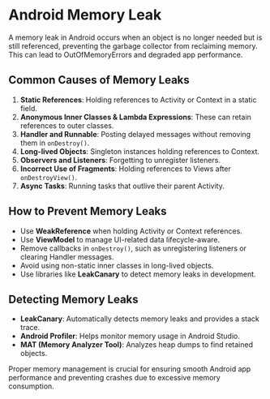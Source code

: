 
 # Android Memory Leak
 
 A memory leak in Android occurs when an object is no longer needed but is still referenced, preventing the garbage collector from reclaiming memory. This can lead to OutOfMemoryErrors and degraded app performance.
 
 ## Common Causes of Memory Leaks
 1. **Static References**: Holding references to Activity or Context in a static field.
 2. **Anonymous Inner Classes & Lambda Expressions**: These can retain references to outer classes.
 3. **Handler and Runnable**: Posting delayed messages without removing them in `onDestroy()`.
 4. **Long-lived Objects**: Singleton instances holding references to Context.
 5. **Observers and Listeners**: Forgetting to unregister listeners.
 6. **Incorrect Use of Fragments**: Holding references to Views after `onDestroyView()`.
 7. **Async Tasks**: Running tasks that outlive their parent Activity.
 
 ## How to Prevent Memory Leaks
 - Use **WeakReference** when holding Activity or Context references.
 - Use **ViewModel** to manage UI-related data lifecycle-aware.
 - Remove callbacks in `onDestroy()`, such as unregistering listeners or clearing Handler messages.
 - Avoid using non-static inner classes in long-lived objects.
 - Use libraries like **LeakCanary** to detect memory leaks in development.
 
 ## Detecting Memory Leaks
 - **LeakCanary**: Automatically detects memory leaks and provides a stack trace.
 - **Android Profiler**: Helps monitor memory usage in Android Studio.
 - **MAT (Memory Analyzer Tool)**: Analyzes heap dumps to find retained objects.
 
 Proper memory management is crucial for ensuring smooth Android app performance and preventing crashes due to excessive memory consumption.
